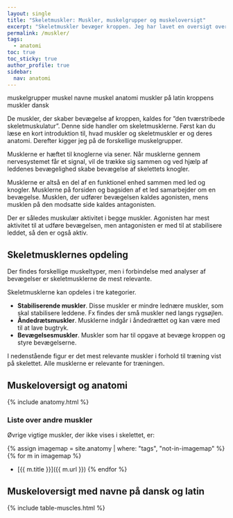 ```yaml
---
layout: single
title: "Skeletmuskler: Muskler, muskelgrupper og muskeloversigt"
excerpt: "Skeletmuskler bevæger kroppen. Jeg har lavet en oversigt over muskler, muskelgrupper og muskel anatomi, hvor du kan se navne på kroppens muskler på latin og dansk."
permalink: /muskler/
tags:
  - anatomi
toc: true
toc_sticky: true
author_profile: true
sidebar:
  nav: anatomi
---
```


muskelgrupper
muskel navne
muskel anatomi
muskler på latin
kroppens muskler dansk

De muskler, der skaber bevægelse af kroppen, kaldes for ”den tværstribede skeletmuskulatur”. Denne side handler om skeletmusklerne. Først kan du læse en kort introduktion til, hvad muskler og skeletmuskler er og deres anatomi. Derefter kigger jeg på de forskellige muskelgrupper.

Musklerne er hæftet til knoglerne via sener. Når musklerne gennem nervesystemet får et signal, vil de trække sig sammen og ved hjælp af leddenes bevægelighed skabe bevægelse af skelettets knogler.

Musklerne er altså en del af en funktionel enhed sammen med led og knogler. Musklerne på forsiden og bagsiden af et led samarbejder om en bevægelse. Musklen, der udfører bevægelsen kaldes agonisten, mens musklen på den modsatte side kaldes antagonisten. 

Der er således muskulær aktivitet i begge muskler. Agonisten har mest aktivitet til at udføre bevægelsen, men antagonisten er med til at stabilisere leddet, så den er også aktiv. 

## Skeletmusklernes opdeling

Der findes forskellige muskeltyper, men i forbindelse med analyser af bevægelser er skeletmusklerne de mest relevante.

Skeletmusklerne kan opdeles i tre kategorier.

- **Stabiliserende muskler**. Disse muskler er mindre lednære muskler, som skal stabilisere leddene. Fx findes der små muskler ned langs rygsøjlen.
- **Åndedrætsmuskler**. Musklerne indgår i åndedrættet og kan være med til at lave bugtryk.
- **Bevægelsesmuskler**. Muskler som har til opgave at bevæge kroppen og styre bevægelserne.

I nedenstående figur er det mest relevante muskler i forhold til træning vist på skelettet. Alle musklerne er relevante for træningen.

## Muskeloversigt og anatomi

{% include anatomy.html %}

### Liste over andre muskler

Øvrige vigtige muskler, der ikke vises i skelettet, er:

{% assign imagemap = site.anatomy | where: "tags", "not-in-imagemap" %}
{% for m in imagemap %}
- [{{ m.title }}]({{ m.url }})
{% endfor %}

## Muskeloversigt med navne på dansk og latin

{% include table-muscles.html %}

